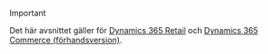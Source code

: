 > [!IMPORTANT]
> Det här avsnittet gäller för [Dynamics 365 Retail](../index.md) och [Dynamics 365 Commerce (förhandsversion)](../../commerce/index.md).
